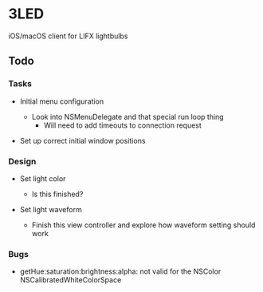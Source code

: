 # 3LED

iOS/macOS client for LIFX lightbulbs

## Todo

### Tasks

- Initial menu configuration
    - Look into NSMenuDelegate and that special run loop thing
        - Will need to add timeouts to connection request
    
- Set up correct initial window positions

### Design

- Set light color
    - Is this finished?

- Set light waveform
    - Finish this view controller and explore how waveform setting should work

### Bugs

- getHue:saturation:brightness:alpha: not valid for the NSColor NSCalibratedWhiteColorSpace
